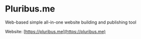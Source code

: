 # Pluribus.me

Web-based simple all-in-one website building and publishing tool

Website: [https://pluribus.me](https://pluribus.me)